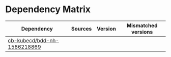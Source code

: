 # Dependency Matrix

Dependency | Sources | Version | Mismatched versions
---------- | ------- | ------- | -------------------
[cb-kubecd/bdd-nh-1586218869](https://github.com/cb-kubecd/bdd-nh-1586218869.git) |  | []() | 
